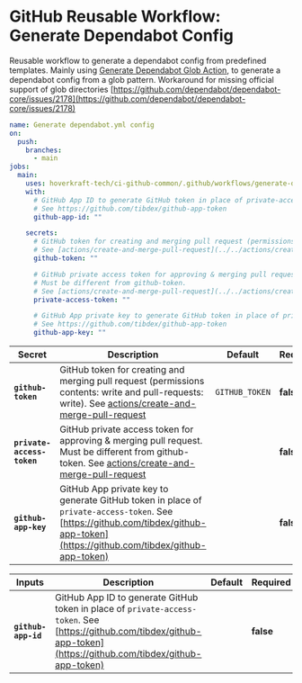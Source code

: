 <!-- start title -->

# GitHub Reusable Workflow: Generate Dependabot Config

<!-- end title -->
<!-- start description -->

Reusable workflow to generate a dependabot config from predefined templates.
Mainly using [Generate Dependabot Glob Action](https://github.com/marketplace/actions/generate-dependabot-glob), to generate a dependabot config from a glob pattern.
Workaround for missing official support of glob directories [https://github.com/dependabot/dependabot-core/issues/2178](https://github.com/dependabot/dependabot-core/issues/2178)

<!-- end description -->
<!-- start contents -->
<!-- end contents -->
<!-- start usage -->

```yaml
name: Generate dependabot.yml config
on:
  push:
    branches:
      - main
jobs:
  main:
    uses: hoverkraft-tech/ci-github-common/.github/workflows/generate-dependabot-config.yml@0.3.4
    with:
      # GitHub App ID to generate GitHub token in place of private-access-token.
      # See https://github.com/tibdex/github-app-token
      github-app-id: ""

    secrets:
      # GitHub token for creating and merging pull request (permissions contents: write and pull-requests: write).
      # See [actions/create-and-merge-pull-request](../../actions/create-and-merge-pull-request)
      github-token: ""

      # GitHub private access token for approving & merging pull request.
      # Must be different from github-token.
      # See [actions/create-and-merge-pull-request](../../actions/create-and-merge-pull-request)
      private-access-token: ""

      # GitHub App private key to generate GitHub token in place of private-access-token.
      # See https://github.com/tibdex/github-app-token
      github-app-key: ""
```

<!-- end usage -->
<!-- start secrets -->

| **Secret**                            | **Description**                                                                                                                                                                                     | **Default**               | **Required** |
| ------------------------------------- | --------------------------------------------------------------------------------------------------------------------------------------------------------------------------------------------------- | ------------------------- | ------------ |
| **<code>github-token</code>**         | GitHub token for creating and merging pull request (permissions contents: write and pull-requests: write). See [actions/create-and-merge-pull-request](../../actions/create-and-merge-pull-request) | <code>GITHUB_TOKEN</code> | **false**    |
| **<code>private-access-token</code>** | GitHub private access token for approving & merging pull request. Must be different from github-token. See [actions/create-and-merge-pull-request](../../actions/create-and-merge-pull-request)     | <code></code>             | **false**    |
| **<code>github-app-key</code>**       | GitHub App private key to generate GitHub token in place of <code>private-access-token</code>. See [https://github.com/tibdex/github-app-token](https://github.com/tibdex/github-app-token)         | <code></code>             | **false**    |

<!-- end secrets -->
<!-- start inputs -->

| **Inputs**                     | **Description**                                                                                                                                                                    | **Default**   | **Required** |
| ------------------------------ | ---------------------------------------------------------------------------------------------------------------------------------------------------------------------------------- | ------------- | ------------ |
| **<code>github-app-id</code>** | GitHub App ID to generate GitHub token in place of <code>private-access-token</code>. See [https://github.com/tibdex/github-app-token](https://github.com/tibdex/github-app-token) | <code></code> | **false**    |

<!-- end inputs -->

<!-- start outputs -->
<!-- end outputs -->
<!-- start [.github/ghadocs/examples/] -->
<!-- end [.github/ghadocs/examples/] -->
